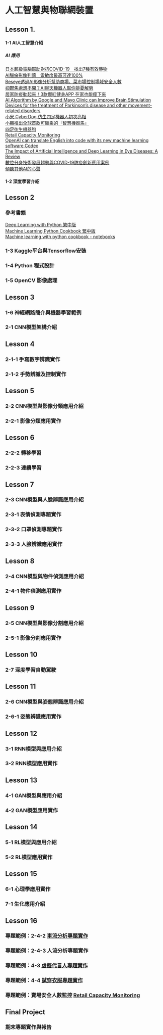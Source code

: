 # 人工智慧與物聯網裝置

## Lesson 1.
#### 1-1  AI人工智慧介紹

##### AI 應用
[日本超級電腦幫助對抗COVID-19　找出7種有效藥物](https://www.digitimes.com.tw/iot/article.asp?cat=158&cat2=70&ct=o&id=0000618603_P2O75ELHLRSZP64NC4TA0) <br/>
[AI腦瘤影像判讀　靈敏度最高可達100%](https://www.digitimes.com.tw/iot/article.asp?cat=158&cat2=70&ct=o&id=0000617316_FDY2W8642ZKNL35W7SFHR)<br/>
[Beseye透過AI影像分析幫助商場、菜市場控制場域安全人數](https://www.digitimes.com.tw/iot/article.asp?cat=158&cat1=45&ct=o&id=0000617198_NOA0TYFIL63N9Y7SFCME5)<br/>
[抑鬱焦慮想不開？AI聊天機器人幫你排憂解勞](https://www.digitimes.com.tw/iot/article.asp?cat=158&cat2=10&ct=o&id=0000618312_5ZE49N0W0DU3WR3KI8EYN) <br/>
[居家防疫動起來！3款爆紅健身APP 在家也能瘦下來](https://3c.ltn.com.tw/news/44656) <br/>
[AI Algorithm by Google and Mayo Clinic can Improve Brain Stimulation Devices for the treatment of Parkinson’s disease and other movement-related disorders](https://parkinsonsnewstoday.com/2021/09/10/ai-algorithm-google-mayo-can-improve-parkinsons-brain-stimulation) <br/>
[小米 CyberDog 仿生四足機器人初次亮相](https://www.kocpc.com.tw/archives/397702) <br/>
[小鵬推出全球首款可騎乘的「智慧機器馬」](https://www.kocpc.com.tw/archives/402039) <br/>
[四足彷生機器狗](https://item.taobao.com/item.htm?spm=a230r.1.14.245.40647c305efH1l&id=636172891818&ns=1&abbucket=9) <br/>
[Retail Capacity Monitoring](https://youtu.be/GsXAwRAFsdc) <br/>
[OpenAI can translate English into code with its new machine learning software Codex](https://www.theverge.com/2021/8/10/22618128/openai-codex-natural-language-into-code-api-beta-access) <br/>
[The Impact of Artificial Intelligence and Deep Learning in Eye Diseases: A Review](https://www.frontiersin.org/articles/10.3389/fmed.2021.710329/full) <br/>
[數位分身技術發展趨勢與COVID-19防疫創新應用案例](https://www.moea.gov.tw/MNS/doit/industrytech/IndustryTech.aspx?menu_id=13545&it_id=309) <br />
[傾聽其他AI的心聲](https://highscope.ch.ntu.edu.tw/wordpress/?p=79517)<br />
#### 1-2 深度學習介紹

## Lesson 2
### 參考書籍
[Deep Learning with Python 繁中版](https://www.books.com.tw/products/0010822932?sloc=main) <br/>
[Machine Learning Python Cookbook 繁中版](https://www.books.com.tw/products/0010834990?sloc=main) <br/>
[Machine learning with python cookbook - notebooks](https://github.com/DustinAlandzes/machine-learning-with-python-cookbook-notes) <br/>
### 1-3 Kaggle平台與Tensorflow安裝
### 1-4 Python 程式設計
### 1-5 OpenCV 影像處理

## Lesson 3
### 1-6 神經網路簡介與機器學習範例
### 2-1 CNN模型架構介紹

## Lesson 4
### 2-1-1 手寫數字辨識實作
### 2-1-2 手勢辨識及控制實作

## Lesson 5
### 2-2 CNN模型與影像分類應用介紹
### 2-2-1 影像分類應用實作

## Lesson 6
### 2-2-2 轉移學習
### 2-2-3 連續學習

## Lesson 7
### 2-3 CNN模型與人臉辨識應用介紹
### 2-3-1 表情偵測專題實作
### 2-3-2 口罩偵測專題實作
### 2-3-3 人臉辨識應用實作

## Lesson 8
### 2-4 CNN模型與物件偵測應用介紹
### 2-4-1 物件偵測應用實作

## Lesson 9
### 2-5 CNN模型與影像分割應用介紹
### 2-5-1 影像分割應用實作


## Lesson 10
### 2-7 深度學習自動駕駛

## Lesson 11
### 2-6 CNN模型與姿態辨識應用介紹
### 2-6-1 姿態辨識應用實作

## Lesson 12
### 3-1 RNN模型與應用介紹
### 3-2 RNN模型應用實作

## Lesson 13
### 4-1 GAN模型與應用介紹
### 4-2 GAN模型應用實作

## Lesson 14
### 5-1 RL模型與應用介紹
### 5-2 RL模型應用實作

## Lesson 15
### 6-1 心理學應用實作
### 7-1 生化應用介紹

## Lesson 16
### 專題範例：2-4-2 [車流分析專題實作](https://kaggle.com/rkuo2000/yolov5-traffic)
### 專題範例：2-4-3 人流分析專題實作
### 專題範例：4-3 [虛擬代言人專題實作](https://www.kaggle.com/rkuo2000/virtual-endorser)
### 專題範例：4-4 [試穿衣服專題實作](https://www.kaggle.com/rkuo2000/segmentation-pose-tryon)
### 專題範例：賣場安全人數監控 [Retail Capacity Monitoring](https://youtu.be/GsXAwRAFsdc)

## Final Project
### 期末專題實作與報告
